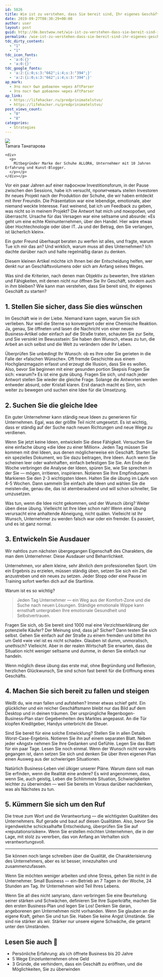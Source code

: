 ```yaml
---
id: 5826
title: Wie ist zu verstehen, dass Sie bereit sind, Ihr eigenes Geschäft zu eröffnen
date: 2019-09-27T08:30:29+00:00
author: user
layout: post
guid: http://de.bestwow.net/wie-ist-zu-verstehen-dass-sie-bereit-sind-ihr-eigenes-gesch-ft-zu-er-ffnen/
permalink: /wie-ist-zu-verstehen-dass-sie-bereit-sind-ihr-eigenes-gesch-ft-zu-er-ffnen/
tdc_dirty_content:
  - "1"
  - "1"
tdc_icon_fonts:
  - 'a:0:{}'
  - 'a:0:{}'
tdc_google_fonts:
  - 'a:2:{i:0;s:3:"662";i:4;s:3:"394";}'
  - 'a:2:{i:0;s:3:"662";i:4;s:3:"394";}'
ap_mark:
  - Это пост был добавлен через AftParser
  - Это пост был добавлен через AftParser
ap_link:
  - https://lifehacker.ru/predprinimatelstvo/
  - https://lifehacker.ru/predprinimatelstvo/
post_views_count:
  - "8"
  - "8"
categories:
  - Strategies
---
```

<div>
  <div>
    <img src="http://de.bestwow.net/wp-content/uploads/2019/09/kak-ponyat-chto-vy-gotovy-otkryt-sobstvennyy-biznes-1.jpg" />
  </div>
  
  <div>
    <div>
      Tamara Танатарова
    </div>
    
    <div>
      <p>
        Mitbegründer Marke der Schuhe ALLORA, Unternehmer mit 10 Jahren Erfahrung und Kunst‑Blogger.
      </p></p>
    </div></p>
  </div></p>
</div>

Vor ein paar Jahren auf einer пафосном Investitionsforum, in der Pause zwischen den Sessions, habe ich versucht, пропитчевать steilen Investoren Ihr neues Projekt nach der Produktion der Schuhe, die wir haben entdeckt mit Ihrer Freundin. Die Präsentation war eine lebendige, emotionale, aber niemand weckte Interesse. Fast weinend, bat ich um Feedback zu geben, was nicht so in meinem Projekt? Die Antwort hat mich und покоробил, und überrascht. Ursache für das Versagen war eine seltsame und absurde: «Es geht um eine echte Kleinunternehmen, über den Handel. Hier wäre etwas über Hochtechnologie oder über IT. Ja und der Betrag, den Sie verlangen, ist lächerlich klein».

Ein guter Freund überhaupt beraten zu werfen ist alles, und fragte, warum Tue ich mir das an? Und wirklich, warum muss all dies Unternehmen? Ich dachte darüber nach und halte regelmäßig daran zu denken.

Diesem kleinen Artikel möchte ich Ihnen bei der Entscheidung helfen, wer denkt nur an Geschäftsvolumens oder sich am Anfang seines Weges.

Was sind die Kriterien, nach denen man Objektiv zu bewerten, Ihre stärken und Fähigkeiten, mit denen nicht nur öffnen Sie Ihr Geschäft, sondern auch in ihm bleiben? Wie kann man verstehen, dass Sie bereit sind, Ihr eigenes Geschäft zu starten?

## 1. Stellen Sie sicher, dass Sie dies wünschen

Im Geschäft wie in der Liebe. Niemand kann sagen, warum Sie sich verlieben. Nur weil die Sterne so konvergiert oder eine Chemische Reaktion. Ja, genau, Sie öffneten und lasen die Nachricht von einer neuen Business‑Artikel oder einfach auf die Straße traten, schauten Sie zur Seite, und Sie versinkt im Bewusstsein: Sie haben den Wunsch, etwas zu tun, die Arbeit an sich selbst und die Welt zu verändern oder Ihr Leben.

Überprüfen Sie unbedingt Ihr Wunsch: ob es Ihre oder Sie gerieten in die Falle der «falschen Wünsche». Oft fremde Geschichte aus einem Hochglanzmagazin erfasst und erzeugt die Illusion, dass Sie es wollen. Also, bevor Sie beginnen mit einer gesunden portion Skepsis Fragen Sie sich: «warum?» Es ist eine gute übung. Fragen Sie sich, und nach jeder Antwort stellen Sie wieder die gleiche Frage. Solange die Antworten werden entweder absurd, oder Kristall klaren. Erst danach macht es Sinn, sich weiter zu bewegen und suchen eine Idee für die Umsetzung.

## 2. Suchen Sie die gleiche Idee

Ein guter Unternehmer kann ständig neue Ideen zu generieren für Unternehmen. Egal, was der größte Teil nicht umgesetzt. Es ist wichtig, dass er ständig auf der Suche nach neuen Richtungen und neue Wege zu verdienen.

Wenn Sie jetzt keine Ideen, entwickeln Sie diese Fähigkeit. Versuchen Sie eine einfache übung «die Idee zu einer Million». Jeden Tag müssen Sie kommen mit drei Ideen, aus denen möglicherweise ein Geschäft. Starten Sie ein spezielles Dokument, wo Sie dazu beitragen, Ihre Ideen. Auch wenn Sie scheinen leer oder wahnhaften, einfach befestigen Sie Sie. Am Ende der Woche verbringen die Analyse der Ideen, spüren Sie, wie Sie sprechen in der Sie — mögen, irritieren, inspirieren. Notieren Sie Ihre Empfindungen. Markieren Sie den 2-3 wichtigsten Ideen. Halten Sie die übung im Laufe von 4-5 Wochen. Dann sammeln Sie einfach alle Ideen und wählen Sie die meisten‑die, genau die, das ist atemberaubend und will schon schneller, Sie umzusetzen.

Was tun, wenn die Idee nicht gekommen, und der Wunsch übrig? Weiter üben diese übung. Vielleicht ist Ihre Idee schon nah! Wenn eine übung verursacht eine anhaltende Abneigung, nicht quälen. Vielleicht ist Ihr Wunsch, Unternehmer zu werden falsch war oder ein fremder. Es passiert, und es ist ganz normal.

## 3. Entwickeln Sie Ausdauer

Wir nahtlos zum nächsten übergegangen Eigenschaft des Charakters, die man dem Unternehmer. Diese Ausdauer und Beharrlichkeit.

Unternehmen, vor allem kleine, sehr ähnlich dem professionellen Sport. Um ein Ergebnis zu erzielen, müssen ständig üben, setzen Sie sich ein Ziel anzustreben und ein neues zu setzen. Jeder Stopp oder eine Pause im Training sofort werfen dich auf die Startlinie.

Warum ist es so wichtig?

> Jeden Tag Unternehmer — ein Weg aus der Komfort-Zone und die Suche nach neuen Lösungen. Ständige emotionale Wippe kann ernsthaft untergraben Ihre emotionale Gesundheit und Selbstvertrauen.

Fragen Sie sich, ob Sie bereit sind 1000 mal eine Verzichtserklärung der potenzielle Käufer? Der Meinung sind, dass ja? Sicher? Dann testen Sie sich selbst. Gehen Sie einfach auf der Straße zu einem fremden und bittet ihn um Geld «wie viel ist es nicht schade». Glauben ist dumm, unmoralisch, unethisch? Vielleicht. Aber in der realen Wirtschaft Sie erwarten, dass die Situation nicht weniger seltsame und dumme, in denen Sie einfach nur handeln.

Wenn möglich diese übung das erste mal, ohne Begründung und Reflexion, herzlichen Glückwunsch, Sie sind schon fast bereit für die Eröffnung eines Geschäfts.

## 4. Machen Sie sich bereit zu fallen und steigen

Weißt du, wie man fallen und aufstehen? Immer etwas schief geht. Ein glücklicher und ein reicher Geschäftsmann bleibt nur das Bild auf dem Desktop und in deinen träumen. Der ursprüngliche Regenbogen-Business‑Plan starr Gegebenheiten des Marktes angepasst. An die Tür klopfen Kreditgeber, Handys unterbricht die Steuer.

Sind Sie bereit für eine solche Entwicklung? Stellen Sie in allen Details Worst-Case-Ergebnis. Notieren Sie ihn auf einem separaten Blatt. Neben jeder «Angst» nehmen Sie Ihre Gedanken und Gefühle. Legen Sie das Blatt für ein paar Tage. Lesen Sie noch einmal. Wenn der Wunsch nicht vorwärts gegangen ist, dann setzen Sie sich und denken Sie über Ihren eigenen Plan einen Ausweg aus der schwierigen Situationen.

Natürlich Business‑Leben viel ülkiger unserer Pläne. Warum dann soll man Sie erfinden, wenn die Realität eine andere? Es wird angenommen, dass, wenn Sie, auch geistig, Leben die Schlimmste Situation, Schwierigkeiten leichter zu überwinden — weil Sie bereits im Voraus darüber nachdenken, was als Nächstes zu tun.

## 5. Kümmern Sie sich um den Ruf

Die treue zum Wort und die Verantwortung — die wichtigsten Qualitäten des Unternehmers. Ruf gerade und baut auf diesen Qualitäten. Also, bevor Sie irgendwelche schicksalhafte Entscheidung, überprüfen Sie Sie auf «reputationsrisiken». Wenn Sie erstellen möchten Unternehmen, die in der Lage, mit stolz zu vererben, das von Anfang an Verhalten sich verantwortungsvoll.

* * *

Sie können noch lange schreiben über die Qualität, die Charakterisierung des Unternehmers, aber es ist besser, innezuhalten und zusammenzufassen.

Wenn Sie möchten weniger arbeiten und ohne Stress, gehen Sie nicht in die Unternehmer. Small Business — ein-Betrieb an 7 Tagen in der Woche, 24 Stunden am Tag. Ihr Unternehmen wird Teil Ihres Lebens.

Wenn Sie all dies nicht запугало, dann verbringen Sie eine Beurteilung seiner stärken und Schwächen, definieren Sie Ihre Superkräfte, machen Sie den ersten Business‑Plan und legen Sie Los! Denken Sie daran, angeborenen gen Unternehmen nicht vorhanden. Wenn Sie glauben an die eigene Kraft, gehen Sie und tun Sie. Haben Sie keine Angst Umstände. Sie sind nie stärker als wir. Stärker nur unsere eigene Schwäche, die getarnt unter den Umständen.

<div>
  <h2 class="read-also__title">
    <span>Lesen Sie auch</span> <span>🧐 </span>
  </h2>
  
  <ul class="read-also__list">
    <li>
      Persönliche Erfahrung: als ich öffnete Business bis 20 Jahre
    </li>
    <li>
      5 Wege Einzelunternehmen ohne Geld
    </li>
    <li>
      3 Gründe, die verhindern, dass ein Geschäft zu eröffnen, und die Möglichkeiten, Sie zu überwinden
    </li>
  </ul>
</div>